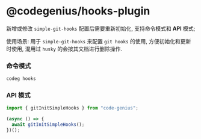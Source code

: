 # @codegenius/hooks-plugin

新增或修改 `simple-git-hooks` 配置后需要重新初始化, 支持命令模式和 **API** 模式;

使用场景: 用于 `simple-git-hooks` 来配置 `git hooks` 的使用, 方便初始化和更新时使用, 混用过 `husky` 的会按其文档进行删除操作.

### 命令模式

```bash
codeg hooks
```

### API 模式

```typescript
import { gitInitSimpleHooks } from "code-genius";

(async () => {
  await gitInitSimpleHooks();
})();
```
